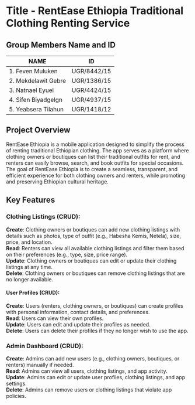 # Title - RentEase Ethiopia Traditional Clothing Renting Service
## Group Members Name and ID
| NAME                  | ID            |
| ----------------------| ------------- |
| 1. Feven Muluken      | UGR/8442/15   |
| 2. Mekdelawit Gebre   | UGR/1386/15   |
| 3. Natnael Eyuel      | UGR/4424/15   |
| 4. Sifen Biyadgelgn   | UGR/4937/15   |
| 5. Yeabsera Tilahun   | UGR/1418/12   |


## Project Overview
RentEase Ethiopia is a mobile application designed to simplify the process of renting traditional Ethiopian clothing. The app serves as a platform where clothing owners or boutiques can list their traditional outfits for rent, and renters can easily browse, search, and book outfits for special occasions. The goal of RentEase Ethiopia is to create a seamless, transparent, and efficient experience for both clothing owners and renters, while promoting and preserving Ethiopian cultural heritage.

## Key Features

### Clothing Listings (CRUD):

**Create**: Clothing owners or boutiques can add new clothing listings with details such as photos, type of outfit (e.g., Habesha Kemis, Netela), size, price, and location.<br/>
**Read**: Renters can view all available clothing listings and filter them based on their preferences (e.g., type, size, price range).<br/>
**Update**: Clothing owners or boutiques can edit or update their clothing listings at any time.<br/>
**Delete**: Clothing owners or boutiques can remove clothing listings that are no longer available.<br/>

#### User Profiles (CRUD):

**Create**: Users (renters, clothing owners, or boutiques) can create profiles with personal information, contact details, and preferences.<br/>
**Read**: Users can view their own profiles.<br/>
**Update**: Users can edit and update their profiles as needed.<br/>
**Delete**: Users can delete their profiles if they no longer wish to use the app.<br/>

### Admin Dashboard (CRUD):

**Create**: Admins can add new users (e.g., clothing owners, boutiques, or renters) manually if needed.<br/>
**Read**: Admins can view all users, clothing listings, and app activity.<br/>
**Update**: Admins can edit or update user profiles, clothing listings, and app settings.<br/>
**Delete**: Admins can remove users or clothing listings that violate app policies.<br/>
